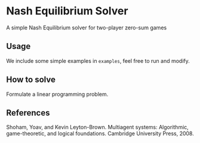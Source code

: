 # Nash Equilibrium Solver
A simple Nash Equilibrium solver for two-player zero-sum games

## Usage
We include some simple examples in `examples`, feel free to run and modify.

## How to solve
Formulate a linear programming problem.

## References
Shoham, Yoav, and Kevin Leyton-Brown. Multiagent systems: Algorithmic, game-theoretic, and logical foundations. Cambridge University Press, 2008.
